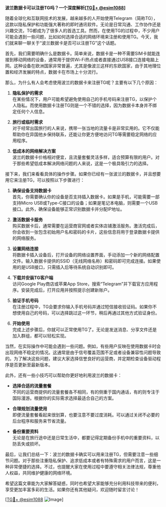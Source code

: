 **波兰数据卡可以注册TG吗？一个深度解析[[TG💪+ @esim1088](https://t.me/s/esim1088)]**

随着全球化和互联网技术的发展，越来越多的人开始使用Telegram（简称TG），这款以隐私保护和功能强大著称的即时通讯软件。无论是日常沟通、工作协作还是兴趣交流，TG都成为了很多人的首选工具。然而，在使用TG的过程中，不少用户可能会遇到一些问题，比如如何选择合适的网络环境来注册和使用TG。今天，我们就来聊一聊关于“波兰数据卡是否可以注册TG”这个话题。

首先，我们需要明确什么是数据卡。简单来说，数据卡是一种不需要SIM卡就能连接到移动网络的设备，通常用于提供Wi-Fi热点或者直接通过USB接口连接电脑上网。这种设备在欧洲国家非常普遍，尤其是像波兰这样的东欧国家，由于其地理位置和经济发展的特点，数据卡在市场上十分流行。

那么，为什么有人会考虑使用波兰的数据卡来注册TG呢？主要有以下几个原因：

1. **隐私保护的需求**  
   在某些情况下，用户可能希望避免使用自己的手机号码来注册TG，以保护个人隐私。而使用数据卡注册TG则是一个不错的选择，因为数据卡本身并不绑定任何个人信息。

2. **旅行或临时需求**  
   对于经常出国旅行的人来说，携带一张当地的流量卡是非常实用的。它不仅能帮助你在异国他乡保持联系，还能让你更方便地访问TG等需要稳定网络的应用程序。

3. **低成本的网络解决方案**  
   波兰的数据卡价格相对便宜，且流量套餐灵活多样，适合预算有限的用户。对于那些希望低成本解决网络问题的人来说，这是一个极具吸引力的选择。

接下来，我们来看看具体的操作步骤。如果你已经有一张波兰的数据卡，并且想要用它来注册TG，可以按照以下步骤进行：

1. **确保设备支持数据卡**  
   首先，你需要确认你的设备是否支持插入数据卡。如果是手机，可能需要一部支持Micro USB或Type-C接口的设备；如果是笔记本电脑，则需要一个USB接口。此外，确保设备能够正常识别数据卡并分配IP地址。

2. **激活数据卡服务**  
   购买数据卡后，通常需要在运营商官网或者实体店铺激活服务。激活完成后，你会收到一张包含初始用户名和密码的卡片，这些信息将用于登录数据卡提供的网络服务。

3. **设置网络连接**  
   将数据卡插入设备后，打开设备的网络设置界面，手动添加一个新的网络配置文件。输入数据卡提供的SSID（无线网络名称）和密码即可完成连接。如果使用的是USB接口，只需插入后等待系统自动识别即可。

4. **下载并安装TG客户端**  
   访问Google Play商店或苹果App Store，搜索“Telegram”并下载官方应用程序。安装完成后，打开应用并按照提示创建新账户。

5. **验证手机号码**  
   在注册过程中，TG会要求你输入手机号码并通过短信接收验证码。如果你不想使用自己的号码，可以选择跳过这一环节，稍后再通过其他方式验证身份。

6. **开始使用**  
   完成上述步骤后，你就可以正常使用TG了。无论是发送消息、分享文件还是加入群组，都可以轻松实现。

当然，在实际操作中可能会遇到一些问题。例如，有些用户反映在使用数据卡时会出现网络不稳定的情况。这通常是由于信号覆盖范围不足或者设备兼容性问题导致的。为了解决这些问题，建议大家选择信誉良好的运营商，并定期检查设备驱动程序是否更新至最新版本。

此外，还有一些小技巧可以帮助你更好地利用波兰的数据卡：

- **选择合适的流量套餐**  
  不同的运营商提供的流量套餐各不相同，有的侧重于国内通话，有的则专注于国际漫游。根据你的实际需求选择最适合自己的方案。

- **合理规划流量使用**  
  即便流量套餐看起来很划算，也要注意不要过度消耗。可以通过关闭不必要的后台程序和服务来节省流量。

- **备份重要资料**  
  无论是在旅行途中还是日常生活中，都要记得定期备份手机中的重要资料，以防丢失或损坏。

最后，让我们总结一下：波兰的数据卡确实可以用来注册TG，但需要注意一些细节问题。对于那些注重隐私保护、追求低成本或者有特殊需求的用户而言，这是一种非常便捷的选择。不过，也提醒大家在使用过程中要遵守相关法律法规，尊重他人权益，共同维护健康的网络环境。

希望这篇文章能为大家解答疑惑，同时也希望大家能够充分利用科技带来的便利，享受更加丰富多彩的生活。如果你还有其他疑问，欢迎随时留言讨论！

[[TG💪+ @esim1088](https://t.me/s/esim1088) ![Image](https://i.postimg.cc/4NQfJmqS/Snipaste-2025-05-13-00-14-12.png)]